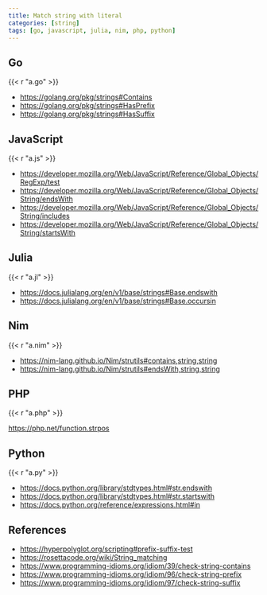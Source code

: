 ```yaml
---
title: Match string with literal
categories: [string]
tags: [go, javascript, julia, nim, php, python]
---
```


## Go

{{< r "a.go" >}}

- <https://golang.org/pkg/strings#Contains>
- <https://golang.org/pkg/strings#HasPrefix>
- <https://golang.org/pkg/strings#HasSuffix>

## JavaScript

{{< r "a.js" >}}

- <https://developer.mozilla.org/Web/JavaScript/Reference/Global_Objects/RegExp/test>
- <https://developer.mozilla.org/Web/JavaScript/Reference/Global_Objects/String/endsWith>
- <https://developer.mozilla.org/Web/JavaScript/Reference/Global_Objects/String/includes>
- <https://developer.mozilla.org/Web/JavaScript/Reference/Global_Objects/String/startsWith>

## Julia

{{< r "a.jl" >}}

- <https://docs.julialang.org/en/v1/base/strings#Base.endswith>
- <https://docs.julialang.org/en/v1/base/strings#Base.occursin>

## Nim

{{< r "a.nim" >}}

- <https://nim-lang.github.io/Nim/strutils#contains,string,string>
- <https://nim-lang.github.io/Nim/strutils#endsWith,string,string>

## PHP

{{< r "a.php" >}}

<https://php.net/function.strpos>

## Python

{{< r "a.py" >}}

- <https://docs.python.org/library/stdtypes.html#str.endswith>
- <https://docs.python.org/library/stdtypes.html#str.startswith>
- <https://docs.python.org/reference/expressions.html#in>

## References

- <https://hyperpolyglot.org/scripting#prefix-suffix-test>
- <https://rosettacode.org/wiki/String_matching>
- <https://www.programming-idioms.org/idiom/39/check-string-contains>
- <https://www.programming-idioms.org/idiom/96/check-string-prefix>
- <https://www.programming-idioms.org/idiom/97/check-string-suffix>
